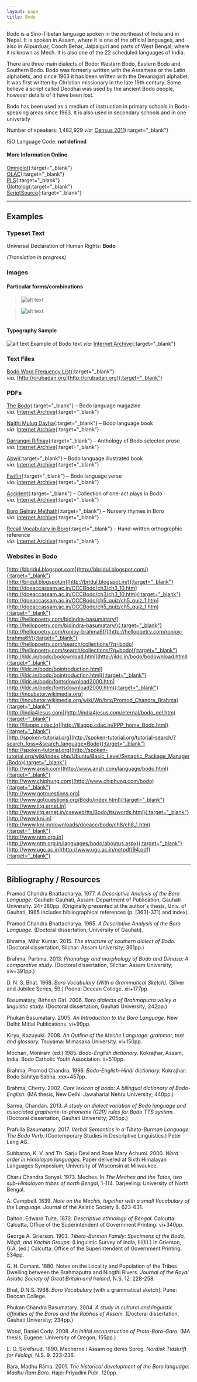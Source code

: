 ```yaml
---
layout: page
title: Bodo
---
```


Bodo is a Sino-Tibetan language spoken in the northeast of India and in Nepal. It is spoken in Assam, where it is one of the official languages, and also in Alipurduar, Cooch Behar, Jalpaiguri and parts of West Bengal, where it is known as Mech. It is also one of the 22 scheduled languages of India.

There are three main dialects of Bodo: Western Bodo, Eastern Bodo and Southern Bodo. Bodo was formerly written with the Assamese or the Latin alphabets, and since 1963 it has been written with the Devanagari alphabet. It was first written by Christian missionary in the late 19th century. Some believe a script called Deodhai was used by the ancient Bodo people, however details of it have been lost.

Bodo has been used as a medium of instruction in primary schools in Bodo-speaking areas since 1963. It is also used in secondary schools and in one university

Number of speakers: 1,482,929 *via:* [Census 2011](../devanagari-overview/Census-of-India-2011-Language.pdf){:target="_blank"}  

ISO Language Code: **not defined**  

#### More Information Online

[Omniglot](https://omniglot.com/writing/bodo.htm){:target="_blank"}  
[OLAC](http://www.language-archives.org/language/brx){:target="_blank"}  
[PLS](http://www.peopleslinguisticsurvey.org/bhasha-sample.aspx?id=214){:target="_blank"}  
[Glottolog](https://glottolog.org/resource/languoid/id/bodo1269){:target="_blank"}  
[ScriptSource](https://www.scriptsource.org/cms/scripts/page.php?item_id=language_detail&key=brx){:target="_blank"}


-----

## Examples


### Typeset Text

Universal Declaration of Human Rights: **Bodo**

*(Translation in progress)*


### Images

#### Particular forms/combinations
>![alt text](/images/01.png)  

>![alt text](/images/02.png)  
 &nbsp;  


#### Typography Sample

![alt text](/images/bodo.png)
Example of Bodo text
*via:* [Internet Archive](https://archive.org/details/dli.language.0863){:target="_blank"}


### Text Files
[Bodo Word Frequency List](/basic-info/bodo-word-frequency.txt){:target="_blank"}  
*via:* [http://crubadan.org](http://crubadan.org){:target="_blank"}


### PDFs

[The Bodo](/samples/Bodo-01.pdf){:target="_blank"} – Bodo language magazine  
*via:* [Internet Archive](https://archive.org/details/dli.language.0863){:target="_blank"}

[Naithi Mulug Davha](/samples/Bodo-02pdf){:target="_blank"} – Bodo language book  
*via:* [Internet Archive](https://archive.org/details/dli.language.0142){:target="_blank"}

[Darrangni Rifinay](/samples/Bodo-03.pdf){:target="_blank"} – Anthology of Bodo selected prose  
*via:* [Internet Archive](https://archive.org/details/dli.language.0126){:target="_blank"}

[Abwi](/samples/Bodo-04.pdf){:target="_blank"} – Bodo language illustrated book  
*via:* [Internet Archive](https://archive.org/details/dli.nbt.045){:target="_blank"}

[Fwifin](/samples/Bodo-05.pdf){:target="_blank"} – Bodo language verse  
*via:* [Internet Archive](https://archive.org/details/dli.language.0131){:target="_blank"}

[Accident](/samples/Bodo-06.pdf){:target="_blank"} – Collection of one-act plays in Bodo  
*via:* [Internet Archive](https://archive.org/details/dli.language.1258){:target="_blank"}

[Boro Gelnay Methath](/samples/Bodo-07.pdf){:target="_blank"} – Nursery rhymes in Boro  
*via:* [Internet Archive](https://archive.org/details/dli.language.1898){:target="_blank"}

[Recall Vocabulary in Boro](/samples/Bodo-08.pdf){:target="_blank"} – Hand-written orthographic reference   
*via:* [Internet Archive](https://archive.org/details/dli.language.1917){:target="_blank"}


### Websites in Bodo

[http://bbridul.blogspot.com](http://bbridul.blogspot.com/){:target="_blank"}  
[http://bridul.blogspot.in](http://bridul.blogspot.in/){:target="_blank"}  
[http://doeaccassam.ac.in/CCCBodo/ch3/ch3_10.htm](http://doeaccassam.ac.in/CCCBodo/ch3/ch3_10.htm){:target="_blank"}  
[http://doeaccassam.ac.in/CCCBodo/ch5_quiz/ch5_quiz_1.htm](http://doeaccassam.ac.in/CCCBodo/ch5_quiz/ch5_quiz_1.htm){:target="_blank"}  
[http://hellopoetry.com/bidindra-basumatary/](http://hellopoetry.com/bidindra-basumatary/){:target="_blank"}  
[http://hellopoetry.com/ronjoy-brahma6f/](http://hellopoetry.com/ronjoy-brahma6f/){:target="_blank"}  
[http://hellopoetry.com/search/collections/?q=bodo](http://hellopoetry.com/search/collections/?q=bodo){:target="_blank"}  
[http://ildc.in/bodo/bodownload.html](http://ildc.in/bodo/bodownload.html){:target="_blank"}  
[http://ildc.in/bodo/bointroduction.html](http://ildc.in/bodo/bointroduction.html){:target="_blank"}  
[http://ildc.in/bodo/fontsdownload2000.htm](http://ildc.in/bodo/fontsdownload2000.htm){:target="_blank"}  
[http://incubator.wikimedia.org](http://incubator.wikimedia.org/wiki/Wp/brx/Promod_Chandra_Brahma){:target="_blank"}  
[http://india4jesus.com](http://india4jesus.com/eternal/bodo_gel.htm){:target="_blank"}  
[http://lilappp.cdac.in](http://lilappp.cdac.in/PPP_home_Bodo.html){:target="_blank"}  
[http://spoken-tutorial.org](http://spoken-tutorial.org/tutorial-search/?search_foss=&search_language=Bodo){:target="_blank"}  
[http://spoken-tutorial.org](http://spoken-tutorial.org/wiki/index.php/Ubuntu/Basic_Level/Synaptic_Package_Manager/Bodo){:target="_blank"}  
[http://www.ansh.com](http://www.ansh.com/language/bodo.html){:target="_blank"}  
[http://www.chiphung.com](http://www.chiphung.com/bodo){:target="_blank"}  
[http://www.gotquestions.org](http://www.gotquestions.org/Bodo/index.html){:target="_blank"}  
[http://www.iitg.ernet.in](http://www.iitg.ernet.in/cseweb/tts/Bodo/tts/words.html){:target="_blank"}  
[http://www.kni.in](http://www.kni.in/downloads/doeacc/bodo/ch8/ch8_1.htm){:target="_blank"}  
[http://www.ntm.org.in](http://www.ntm.org.in/languages/bodo/aboutus.aspx){:target="_blank"}  
[http://www.ugc.ac.in](http://www.ugc.ac.in/netpdf/94.pdf){:target="_blank"}


-----

## Bibliography / Resources

Pramod Chandra Bhattacharya. 1977. *A Descriptive Analysis of the Boro Language.* Gauhati: Gauhati, Assam: Department of Publication, Gauhati University. 24+380pp. (Originally presented at the author's thesis, Univ. of Gauhati, 1965 Includes bibliographical references (p. [363]-371) and index).

Pramod Chandra Bhattacharya. 1965. *A Descriptive Analysis of the Boro Language.* (Doctoral dissertation, University of Gauhati).

Bhrama, Mihir Kumar. 2015. *The structure of southern dialect of Bodo.* (Doctoral dissertation, Silchar: Assam University; 361pp.)

Brahma, Partima. 2013. *Phonology and morphology of Bodo and Dimasa: A comparative study.* (Doctoral dissertation, Silchar: Assam University; xiv+391pp.)

D. N. S. Bhat. 1968. *Boro Vocabulary (With a Grammatical Sketch).* (Silver and Jubilee Series, 59.) Poona: Deccan College. xii+177pp.

Basumatary, Birhash Giri. 2006. *Boro dialects of Brahmaputra valley a linguistic study.* (Doctoral dissertation, Gauhati University; 242pp.)

Phukan Basumatary. 2005. *An Introduction to the Boro Language.* New Delhi: Mittal Publications. vi+99pp.

Kiryu, Kazuyuki. 2008. *An Outline of the Meche Language: grammar, text and glossary.* Tsuyama: Mimasaka University. vi+150pp.

Mochari, Moniram (ed.) 1985. *Bodo-English dictionary.* Kokrajhar, Assam, India: Bodo Catholic Youth Association. ii+510pp.

Brahma, Promod Chandra. 1996. *Bodo-English-Hindi dictionary.* Kokrajhar: Bodo Sahitya Sabha. xxx+457pp.

Brahma, Cherry. 2002. *Core lexicon of bodo: A bilingual dictionary of Bodo-English.* (MA thesis, New Delhi: Jawaharlal Nehru University; 440pp.)

Sarma, Chandan. 2013. *A study on dialect variation of Bodo language and associated grapheme-to-phoneme (G2P) rules for Bodo TTS system.* (Doctoral dissertation, Gauhati University; 205pp.)

Prafulla Basumatary. 2017. *Verbal Semantics in a Tibeto-Burman Language: The Bodo Verb.* (Contemporary Studies in Descriptive Linguistics.) Peter Lang AG.

Subbarao, K. V. and Th. Sarju Devi and Rose Mary Achumi. 2000. *Word order in Himalayan languages.* Paper delivered at Sixth Himalayan Languages Symposium, University of Wisconsin at Milwaukee.

Charu Chandra Sanyal. 1973. Meches. In *The Meches and the Totos, two sub-Himalayan tribes of north Bengal*, 1-114. Darjeeling: University of North Bengal.

A. Campbell. 1839. *Note on the Mechis, together with a small Vocabulary of the Language.* Journal of the Asiatic Society 8. 623-631.

Dalton, Edward Tuite. 1872. *Descriptive ethnology of Bengal.* Calcutta: Calcutta, Office of the Superintendent of Government Printing. vi+340pp.

George A. Grierson. 1903. *Tibeto-Burman Family: Specimens of the Bodo, Nāgā, and Kachin Groups.* (Linguistic Survey of India, III(II).) In  Grierson, G.A. (ed.) Calcutta: Office of the Superintendent of Government Printing. 534pp.

G. H. Damant. 1880. Notes on the Locality and Population of the Tribes Dwelling between the Brahmaputra and Ningthi Rivers. *Journal of the Royal Asiatic Society of Great Britain and Ireland*, N.S. 12. 228-258.

Bhat, D.N.S. 1968. *Boro Vocabulary* [with a grammatical sketch]. Pune: Deccan College.

Phukan Chandra Basumatary. 2004. *A study in cultural and linguistic affinities of the Boros and the Rabhas of Assam.* (Doctoral dissertation, Gauhati University; 234pp.)

Wood, Daniel Cody. 2008. *An initial reconstruction of Proto-Boro-Garo.* (MA thesis, Eugene: University of Oregon; 155pp.)

L. O. Skrefsrud. 1890. Mecherne i Assam og deres Sprog. *Nordisk Tidskrift for Filologi*, N.S. 9. 223-236.

Bara, Madhu Rāma. 2001. *The historical development of the Boro language: Madhu Ram Baro.* Hajo: Priyadini Publ. 120pp.
